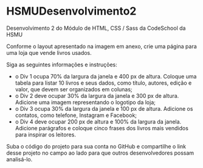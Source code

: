 # HSMUDesenvolvimento2
Desenvolvimento 2 do Módulo de HTML, CSS / Sass da CodeSchool da HSMU

Conforme o layout apresentado na imagem em anexo, crie uma página para uma loja que vende livros usados.

Siga as seguintes informações e instruções:

- o Div 1 ocupa 70% da largura da janela e 400 px de altura. Coloque uma tabela para listar 10 livros e seus dados, como título, autores, edição e valor, que devem ser organizados em colunas;
- o Div 2 deve ocupar 30% da largura da janela e 300 px de altura. Adicione uma imagem representando o logotipo da loja;
- o Div 3 ocupa 30% da largura da janela e 100 px de altura. Adicione os contatos, como telefone, Instagram e Facebook;
- o Div 4 deve ocupar 200 px de altura e 100% da largura da janela. Adicione parágrafos e coloque cinco frases dos livros mais vendidos para inspirar os leitores.

Suba o código do projeto para sua conta no GitHub e compartilhe o link desse projeto no campo ao lado para que outros desenvolvedores possam analisá-lo.
